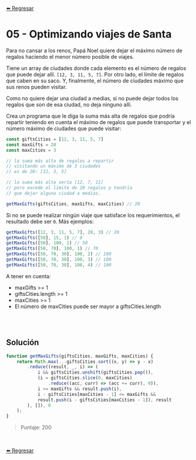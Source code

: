 [⬅️ Regresar](https://github.com/cosmoart/adventJS)

# 05 - Optimizando viajes de Santa

Para no cansar a los renos, Papá Noel quiere dejar el máximo número de regalos haciendo el menor número posible de viajes.

Tiene un array de ciudades donde cada elemento es el número de regalos que puede dejar allí. `[12, 3, 11, 5, 7]`. Por otro lado, el límite de regalos que caben en su saco. Y, finalmente, el número de ciudades máximo que sus renos pueden visitar.

Como no quiere dejar una ciudad a medias, si no puede dejar todos los regalos que son de esa ciudad, no deja ninguno allí.

Crea un programa que le diga la suma más alta de regalos que podría repartir teniendo en cuenta el máximo de regalos que puede transportar y el número máximo de ciudades que puede visitar:

```js
const giftsCities = [12, 3, 11, 5, 7]
const maxGifts = 20
const maxCities = 3

// la suma más alta de regalos a repartir
// visitando un máximo de 3 ciudades
// es de 20: [12, 3, 5]

// la suma más alta sería [12, 7, 11]
// pero excede el límite de 20 regalos y tendría
// que dejar alguna ciudad a medias.

getMaxGifts(giftsCities, maxGifts, maxCities) // 20
```

Si no se puede realizar ningún viaje que satisface los requerimientos, el resultado debe ser `0`. Más ejemplos:

```js
getMaxGifts([12, 3, 11, 5, 7], 20, 3) // 20
getMaxGifts([50], 15, 1) // 0
getMaxGifts([50], 100, 1) // 50
getMaxGifts([50, 70], 100, 1) // 70
getMaxGifts([50, 70, 30], 100, 2) // 100
getMaxGifts([50, 70, 30], 100, 3) // 100
getMaxGifts([50, 70, 30], 100, 4) // 100
```

A tener en cuenta:

- maxGifts >= 1
- giftsCities.length >= 1
- maxCities >= 1
- El número de maxCities puede ser mayor a giftsCities.length

<br/>
<br/>

## Solución

```js
function getMaxGifts(giftsCities, maxGifts, maxCities) {
	return Math.max(...giftsCities.sort((x, y) => y - x)
		.reduce((result, _, i) => (
			i && giftsCities.unshift(giftsCities.pop()),
			(i = giftsCities.slice(0, maxCities)
				.reduce((acc, curr) => (acc += curr), 0)),
			i <= maxGifts && result.push(i),
			i - giftsCities[maxCities - 1] <= maxGifts &&
			result.push(i - giftsCities[maxCities - 1]), result
		), []), 0
	);
}
```

> Puntaje: 200

<br/>

[⬅️ Regresar](https://github.com/cosmoart/adventJS)
